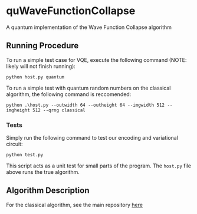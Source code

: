 # quWaveFunctionCollapse
A quantum implementation of the Wave Function Collapse algorithm 

## Running Procedure
To run a simple test case for VQE, execute the following command (NOTE: likely will not finish running):

`python host.py quantum`

To run a simple test with quantum random numbers on the classical algorithm, the following command
is reccomended:

`python .\host.py --outwidth 64 --outheight 64 --imgwidth 512 --imgheight 512 --qrng classical`


### Tests
Simply run the following command to test our encoding and variational circuit:

`python test.py`

This script acts as a unit test for small parts of the program. The `host.py` file
above runs the true algorithm.

## Algorithm Description
For the classical  algorithm, see the main repository [here](https://github.com/Chocomunk/WaveFunctionCollapse)

